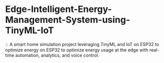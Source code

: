 # Edge-Intelligent-Energy-Management-System-using-TinyML-IoT
💡 A smart home simulation project leveraging TinyML and IoT on ESP32 to optimize energy on ESP32 to optimize energy usage at the edge with real-time automation, analytics, and voice control.
